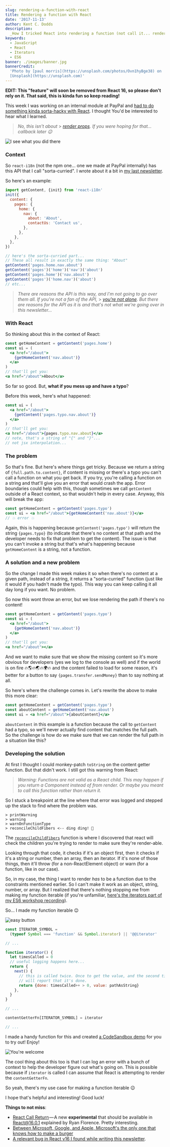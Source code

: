 ```yaml
---
slug: rendering-a-function-with-react
title: Rendering a function with React
date: '2017-11-13'
author: Kent C. Dodds
description:
  _How I tricked React into rendering a function (not call it... render it)_
keywords:
  - JavaScript
  - React
  - Iterators
  - ES6
banner: ./images/banner.jpg
bannerCredit:
  'Photo by [paul morris](https://unsplash.com/photos/Ovn1hyBge38) on
  [Unsplash](https://unsplash.com)'
---
```


**EDIT: This "feature" will soon be removed from React 16, so please don't rely
on it. That said, this is kinda fun so keep reading!**

This week I was working on an internal module at PayPal and
[had to do something kinda sorta-hacky with React](https://twitter.com/kentcdodds/status/923241478670909441).
I thought You'd be interested to hear what I learned.

> _No, this isn't about_ >
> [_render props_](https://cdb.reacttraining.com/use-a-render-prop-50de598f11ce)_.
> If you were hoping for that... callback later 😉_

![I see what you did there](./images/0.gif)

### Context

So `react-i18n` (not the npm one... one we made at PayPal internally) has this
API that I call "sorta-curried". I wrote about it a bit in
[my last newsletter](https://tinyletter.com/kentcdodds/letters/improving-the-usability-of-your-modules).

So here's an example:

```js
import getContent, {init} from 'react-i18n'
init({
  content: {
    pages: {
      home: {
        nav: {
          about: 'About',
          contactUs: 'Contact us',
        },
      },
    },
  },
})

// here's the sorta-curried part...
// These all result in exactly the same thing: "About"
getContent('pages.home.nav.about')
getContent('pages')('home')('nav')('about')
getContent('pages.home')('nav.about')
getContent('pages')('home.nav')('about')
// etc...
```

> _There are reasons the API is this way, and I'm not going to go over them all.
> If you're not a fan of the API,_ >
> [_you're not alone_](https://twitter.com/dan_abramov/status/923326332020449280)_.
> But there are reasons for the API as it is and that's not what we're going
> over in this newsletter..._

### With React

So thinking about this in the context of React:

```jsx
const getHomeContent = getContent('pages.home')
const ui = (
  <a href="/about">
    {getHomeContent('nav.about')}
  </a>
)
// that'll get you:
<a href="/about">About</a>
```

So far so good. But, **what if you mess up and have a typo**?

Before this week, here's what happened:

```jsx
const ui = (
  <a href="/about">
    {getContent('pages.typo.nav.about')}
  </a>
)
// that'll get you:
<a href="/about">{pages.typo.nav.about}</a>
// note, that's a string of "{" and "}"...
// not jsx interpolation...
```

### The problem

So that's fine. But here's where things get tricky. Because we return a string
of `{full.path.to.content}`, if content is missing or there's a typo you can't
call a function on what you get back. If you try, you're calling a function on a
string and that'll give you an error that would crash the app. Error boundaries
could help with this, though sometimes we call `getContent` outside of a React
context, so that wouldn't help in every case. Anyway, this will break the app:

```jsx
const getHomeContent = getContent('pages.typo')
const ui = <a href="/about">{getHomeContent('nav.about')}</a>
// 💥 error 💥
```

Again, this is happening because `getContent('pages.typo')` will return the
string `{pages.typo}` (to indicate that there's no content at that path and the
developer needs to fix that problem to get the content). The issue is that you
can't invoke a string but that's what's happening because `getHomeContent` is a
string, not a function.

### A solution and a new problem

So the change I made this week makes it so when there's no content at a given
path, instead of a string, it returns a "sorta-curried" function (just like it
would if you hadn't made the typo). This way you can keep calling it all day
long if you want. No problem.

So now this wont throw an error, but we lose rendering the path if there's no
content!

```jsx
const getHomeContent = getContent('pages.typo')
const ui = (
  <a href="/about">
    {getHomeContent('nav.about')}
  </a>
)
// that'll get you:
<a href="/about"></a>
```

And we want to make sure that we show the missing content so it's more obvious
for developers (yes we log to the console as well) and if the world is on fire
🔥🌎🔥🌏🔥🌍🔥 and the content failed to load for some reason, it's better for a
button to say `{pages.transfer.sendMoney}` than to say nothing at all.

So here's where the challenge comes in. Let's rewrite the above to make this
more clear:

```jsx
const getHomeContent = getContent('pages.typo')
const aboutContent = getHomeContent('nav.about')
const ui = <a href="/about">{aboutContent}</a>
```

`aboutContent` in this example is a function because the call to `getContent`
had a typo, so we'll never actually find content that matches the full path. So
the challenge is how do we make sure that we can render the full path in a
situation like this?

### Developing the solution

At first I thought I could monkey-patch `toString` on the content getter
function. But that didn't work. I still got this warning from React:

> _Warning: Functions are not valid as a React child. This may happen if you
> return a Component instead of from render. Or maybe you meant to call this
> function rather than return it._

So I stuck a breakpoint at the line where that error was logged and stepped up
the stack to find where the problem was.

```
> printWarning
> warning
> warnOnFunctionType
> reconcileChildFibers <-- ding ding! 🔔
```

The
[`reconcileChildFibers`](https://github.com/facebook/react/blob/2c0a8fb99e945315c9dce7a15c85775d51f5755d/packages/react-reconciler/src/ReactChildFiber.js#L1355-L1484)
function is where I discovered that react will check the children you're trying
to render to make sure they're render-able.

Looking through that code, it checks if it's an object first, then it checks if
it's a string or number, then an array, then an iterator. If it's none of those
things, then it'll throw (for a non-ReactElement object) or warn (for a
function, like in our case).

So, in my case, the thing I want to render _has_ to be a function due to the
constraints mentioned earlier. So I can't make it work as an object, string,
number, or array. But I realized that there's nothing stopping me from making my
function iterable (if you're unfamiliar,
[here's the iterators part of my ES6 workshop recording](https://www.youtube.com/watch?v=eOKQDh50ECU&t=2h43m44s)).

So... I made my function iterable 😉

![easy button](./images/1.gif)

```js
const ITERATOR_SYMBOL =
  (typeof Symbol === 'function' && Symbol.iterator) || '@@iterator'

// ...

function iterator() {
  let timesCalled = 0
  // useful logging happens here...
  return {
    next() {
      // this is called twice. Once to get the value, and the second time
      // will report that it's done.
      return {done: timesCalled++ > 0, value: pathAsString}
    },
  }
}

// ...

contentGetterFn[ITERATOR_SYMBOL] = iterator

// ...
```

I made a handy function for this and created
[a CodeSandbox demo](https://codesandbox.io/s/mj5020xz98) for you to try out!
Enjoy!

![You're welcome](./images/2.gif)

The cool thing about this too is that I can log an error with a bunch of context
to help the developer figure out what's going on. This is possible because if
`iterator` is called I can assume that React is attempting to render the
`contentGetterFn`.

So yeah, there's my use case for making a function iterable 😉

I hope that's helpful and interesting! Good luck!

**Things to not miss**:

- [React Call Return](https://www.youtube.com/watch?v=GK_rI4V4tZE) — A new
  **experimental** that should be available in React@16.0.1 explained by Ryan
  Florence. Pretty interesting.
- [Between Microsoft, Google, and Apple, Microsoft's the only one that knows how to make a burger](https://twitter.com/shanselman/status/924782140272795648)
- [A relevant bug in React v16 I found while writing this newsletter](https://github.com/facebook/react/issues/11396).
